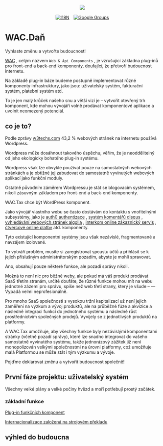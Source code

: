 <p align="center"><a href="https://wac.tax"><img src="https://cdn.jsdelivr.net/gh/wactax/img/logo.svg"/></a></p><p align="center"><a href="https://github.com/wactax/wac.tax/blob/main/doc/README.md#readme"><img alt="I18N" src="https://cdn.jsdelivr.net/gh/wactax/img/t.svg"/></a>　<a href="https://groups.google.com/u/2/g/wactax"><img alt="Google Groups" src="https://cdn.jsdelivr.net/gh/wactax/img/g-groups.svg"/></a></p>

# WAC.Daň

Vyhlaste změnu a vytvořte budoucnost!

[WAC](https://wac.tax) , celým názvem `Web & Api Components` , je vzrušující základna plug-inů pro front-end a back-end komponenty, doufající, že přetvoří budoucnost internetu.

Na základě plug-in báze budeme postupně implementovat různé komponenty infrastruktury, jako jsou: uživatelský systém, fakturační systém, platební systém atd.

To je jen malý krůček našeho snu a větší vizí je – vytvořit otevřený trh komponent, kde mohou vývojáři volně prodávat komponentové aplikace a uvolnit neomezený potenciál.

## co je to?

Podle zprávy [w3techs.com](https://w3techs.com/technologies/details/cm-wordpress) 43,2 % webových stránek na internetu používá Wordpress.

Wordpress může dosáhnout takového úspěchu, věřím, že je neoddělitelný od jeho ekologicky bohatého plug-in systému.

Wordpress však lze obvykle používat pouze na samostatných webových stránkách a je obtížné jej zabudovat do samostatně vyvinutých webových aplikací jako funkční moduly.

Ostatně původním záměrem Wordpressu je stát se blogovacím systémem, nikoli zásuvným základem pro front-end a back-end komponenty.

WAC.Tax chce být WordPress komponent.

Jako vývojář vlastního webu se často dostávám do kontaktu s vnořitelnými subsystémy, jako je [auth0 authentizace](https://auth0.com) , [systém komentářů disqus](https://disqus.com) , [vyhledávání webových stránek algolia](https://www.algolia.com) , [interkom online zákaznický servis](https://www.intercom.com) , [čtvercové online platby](https://developer.squareup.com/docs/web-payments/overview) atd. komponenty.

Tyto existující komponentní systémy jsou však nezávislé, fragmentované a navzájem izolované.

To vytváří problém, musíte si zaregistrovat spoustu účtů a přihlásit se k jejich příslušným administrátorským pozadím, abyste je mohli spravovat.

Ano, obsahují pouze některé funkce, ale pozadí správy nikoli.

Možná to není nic pro běžné weby, ale pokud má váš produkt prodávat SaaS třetím stranám, určitě doufáte, že různé funkce mohou mít na webu jednotné zázemí pro správu, spíše než web třetí strany, který je všude – — Vypadá velmi neprofesionálně.

Pro mnoho SaaS společností s vysokou tržní kapitalizací už není jejich zaměření na výzkum a vývoj produktů, ale na průběžné fúze a akvizice a následně integraci funkcí do jednotného systému a následně růst prostřednictvím společných prodejů. Vyvíjely se z jednotlivých produktů na platformy.

A WAC.Tax umožňuje, aby všechny funkce byly nezávislými komponentami stránky (včetně pozadí správy), které lze snadno integrovat do vašeho samostatně vyvinutého systému, takže jednorázový zážitek již není monopolizován velkými společnostmi na úrovni platformy, což umožňuje malá Platformou se může stát i tým výzkumu a vývoje.

Pojďme deklarovat změnu a vytvořit budoucnost společně!

## První fáze projektu: uživatelský systém

Všechny velké plány a velké počiny hvězd a moří potřebují prostý začátek.

### základní funkce

[Plug-in funkčních komponent](./pkg.md)

[Internacionalizace založená na strojovém překladu](./i18n.md)

## výhled do budoucna
